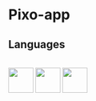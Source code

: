 # Pixo-app

## Languages


<link rel="stylesheet" href="devicon.min.css">

<div "style=inline_block"><br>


 <img width="50px" height="50px" src="https://cdn.jsdelivr.net/gh/devicons/devicon/icons/html5/html5-original-wordmark.svg" />
 <img width="50px" height="50px" src="https://cdn.jsdelivr.net/gh/devicons/devicon/icons/css3/css3-original-wordmark.svg" />
 <img width="50px" height="50px" src="https://cdn.jsdelivr.net/gh/devicons/devicon/icons/javascript/javascript-original.svg" />
 
 </div>
